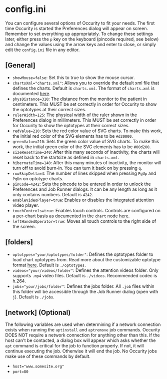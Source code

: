 # config.ini
You can configure several options of Occurity to fit your needs. The first time Occurity is started the Preferences dialog will appear on screen. Remember to set everything up appropriately. To change these settings later, either press the `p` key on the keyboard (pincode required, see below) and change the values using the arrow keys and enter to close, or simply edit the `config.ini` file in any editor.

## [General]
* `showMouse=false`: Set this to true to show the mouse cursor.
* `chartsXml="charts.xml"`: Allows you to override the default xml file that defines the charts. Default is `charts.xml`. The format of `charts.xml` is documented [here](docs/CHARTSXML.md).
* `physDistance=310`: The distance from the monitor to the patient in centimeters. This MUST be set correctly in order for Occurity to show the optotypes at their correct sizes.
* `rulerWidth=125`: The physical width of the ruler shown in the Preferences dialog in millimeters. This MUST be set correctly in order for Occurity to show the optotypes at their correct sizes.
* `redValue=210`: Sets the red color value of SVG charts. To make this work, the initial red color of the SVG elements has to be `#d20000`.
* `greenValue=210`: Sets the green color value of SVG charts. To make this work, the initial green color of the SVG elements has to be `#00d200`.
* `sizeResetTime=240`: After this many seconds of inactivity, the charts will reset back to the startsize as defined in `charts.xml`.
* `hibernateTime=140`: After this many minutes of inactivity, the monitor will turn off to avoid burn-in. You can turn it back on by pressing `q`.
* `rowSkipDelta=4`: The number of lines skipped when pressing `PgUp` and `PgDn` on optotype charts.
* `pinCode=4242`: Sets the pincode to be entered in order to unlock the Preferences and Job Runner dialogs. It can be any length as long as it only contains numbers. Default is `4242`.
* `enableVideoPlayer=true`: Enables or disables the integrated attention video player.
* `touchControls=true`: Enables touch controls. Controls are configured on a per-chart basis as documented in the `chart` node [here](CHARTSXML.md#chart-nodes).
* `leftHandedOperator=true`: Moves all touch controls to the right side of the screen.

## [folders]
* `optotypes="your/optotypes/folder"`: Defines the optotypes folder to load chart optotypes from. Read more about the customizable optotype format [here](OPTOTYPES.md). Default is `./optotypes`.
* `videos="your/videos/folder"`: Defines the attention videos folder. Only supports `.mp4` video files. Default is `./videos`. Recommended codec is h.264.
* `jobs="your/jobs/folder"`: Defines the jobs folder. All `.job` files within this folder will be accessible through the Job Runner dialog (open with `j`). Default is `./jobs`.

## [network] (Optional)
The following variables are used when determining if a network connection exists when running the `aptinstall` and `aptremove` job commands. Occurity DOES NOT require a network connection for anything other than this. If the host can't be contacted, a dialog box will appear which asks whether the `apt` command is critical for the job to function properly. If not, it will continue executing the job. Otherwise it will end the job. No Occurity jobs make use of these commands by default.
* `host="www.somesite.org"`
* `port=80`
